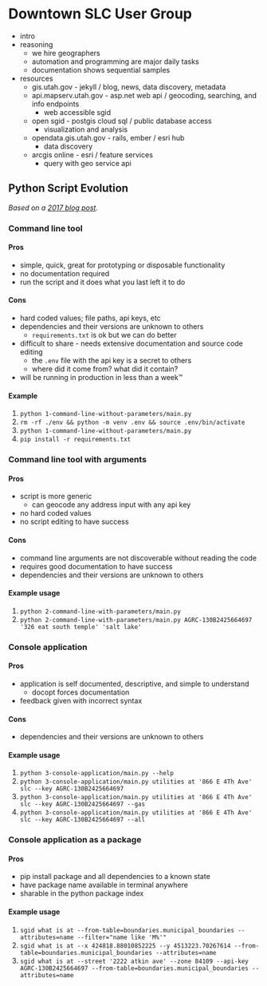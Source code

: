 # Downtown SLC User Group

- intro
- reasoning
  - we hire geographers
  - automation and programming are major daily tasks
  - documentation shows sequential samples
- resources
  - gis.utah.gov - jekyll / blog, news, data discovery, metadata
  - api.mapserv.utah.gov - asp.net web api / geocoding, searching, and info endpoints
    - web accessible sgid
  - open sgid - postgis cloud sql / public database access
    - visualization and analysis
  - opendata.gis.utah.gov - rails, ember / esri hub
    - data discovery
  - arcgis online - esri / feature services
    - query with geo service api

## Python Script Evolution

_Based on a [2017 blog post](https://gis.utah.gov/the-evolution-of-a-python-script/)._

### Command line tool

#### Pros

- simple, quick, great for prototyping or disposable functionality
- no documentation required
- run the script and it does what you last left it to do

#### Cons

- hard coded values; file paths, api keys, etc
- dependencies and their versions are unknown to others
  - `requirements.txt` is ok but we can do better
- difficult to share - needs extensive documentation and source code editing
  - the `.env` file with the api key is a secret to others
  - where did it come from? what did it contain?
- will be running in production in less than a week™

#### Example

1. `python 1-command-line-without-parameters/main.py`
1. `rm -rf ./env && python -m venv .env && source .env/bin/activate`
1. `python 1-command-line-without-parameters/main.py`
1. `pip install -r requirements.txt`

### Command line tool with arguments

#### Pros

- script is more generic
  - can geocode any address input with any api key
- no hard coded values
- no script editing to have success

#### Cons

- command line arguments are not discoverable without reading the code
- requires good documentation to have success
- dependencies and their versions are unknown to others

#### Example usage

1. `python 2-command-line-with-parameters/main.py`
1. `python 2-command-line-with-parameters/main.py AGRC-130B2425664697 '326 eat south temple' 'salt lake'`

### Console application

#### Pros

- application is self documented, descriptive, and simple to understand
  - docopt forces documentation
- feedback given with incorrect syntax

#### Cons

- dependencies and their versions are unknown to others

#### Example usage

1. `python 3-console-application/main.py --help`
1. `python 3-console-application/main.py utilities at '866 E 4Th Ave' slc --key AGRC-130B2425664697`
1. `python 3-console-application/main.py utilities at '866 E 4Th Ave' slc --key AGRC-130B2425664697 --gas`
1. `python 3-console-application/main.py utilities at '866 E 4Th Ave' slc --key AGRC-130B2425664697 --all`

### Console application as a package

#### Pros

- pip install package and all dependencies to a known state
- have package name available in terminal anywhere
- sharable in the python package index

#### Example usage

1. `sgid what is at --from-table=boundaries.municipal_boundaries --attributes=name --filter="name like 'M%'"`
1. `sgid what is at --x 424818.88010852225 --y 4513223.70267614 --from-table=boundaries.municipal_boundaries --attributes=name`
1. `sgid what is at --street '2222 atkin ave' --zone 84109 --api-key AGRC-130B2425664697 --from-table=boundaries.municipal_boundaries --attributes=name`
